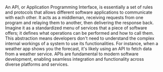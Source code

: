 An API, or Application Programming Interface, is essentially a set of rules and protocols that allows different software applications to communicate with each other. It acts as a middleman, receiving requests from one program and relaying them to another, then delivering the response back. Imagine it as a standardized menu of services that a piece of software offers; it defines what operations can be performed and how to call them. This abstraction means developers don't need to understand the complex internal workings of a system to use its functionalities. For instance, when a weather app shows you the forecast, it's likely using an API to fetch data from a weather service. APIs are fundamental to modern software development, enabling seamless integration and functionality across diverse platforms and services.
